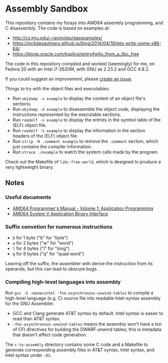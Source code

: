 # Assembly Sandbox

This repository contains my forays into AMD64 assembly programming, and C disassembly. The code is based on examples at:

- <http://cs.lmu.edu/~ray/notes/gasexamples/>
- <https://nickdesaulniers.github.io/blog/2014/04/18/lets-write-some-x86-64/>
- <https://blogs.oracle.com/ksplice/entry/hello_from_a_libc_free>

The code in this repository compiled and worked (seemingly) for me, on Fedora 20 with an Intel i7-2620M, with GNU as 2.23.2 and GCC 4.8.2.

If you could suggest an improvement, please [create an issue](https://github.com/mcinglis/assembly-sandbox/issues).

Things to try with the object files and executables:

- Run `objdump -s example` to display the content of an object file's sections.
- Run `objdump -d example` to disassemble the object code, displaying the instructions represented by the executable sections.
- Run `readelf -s example` to display the entries in the symbol table of the (ELF) object file.
- Run `readelf -S example` to display the information in the section headers of the (ELF) object file.
- Run `strip -R .comment example` to remove the `.comment` section, which just contains the compiler information.
- Run `strace ./example` to watch the system calls made by the program.

Check out the Makefile of `libc-free-world`, which is designed to produce a very lightweight binary.


## Notes

### Useful documents

- [AMD64 Programmer's Manual - Volume 1: Application Programming](http://amd-dev.wpengine.netdna-cdn.com/wordpress/media/2012/10/24592_APM_v11.pdf)
- [AMD64 System V Application Binary Interface](http://www.x86-64.org/documentation/abi.pdf)

### Suffix convetion for numerous instructions

- `b` for 1 byte ("b" for "byte")
- `w` for 2 bytes ("w" for "word")
- `l` for 4 bytes ("l" for "long")
- `q` for 8 bytes ("q" for "quad word")

Leaving off the suffix, the assembler with derive the instruction from its operands, but this can lead to obscure bugs.


### Compiling high-level languages into assembly

Run `gcc -S -masm=intel -fno-asynchronous-unwind-tables` to compile a high-level language (e.g. C) source file into readable Intel-syntax assembly for the GNU Assembler.

- GCC and Clang generate AT&T syntax by default. Intel syntax is easier to read than AT&T syntax.
- `-fno-asynchronous-unwind-tables` means the assembly won't have a ton of CFI directives for building the DWARF unwind tables; this is metadata that doesn't affect code generation.

The `c-to-assembly` directory contains some C code and a Makefile to generate corresponding assembly files in AT&T syntax, Intel syntax, and Intel syntax under `-O2`.

